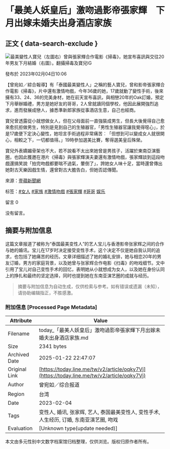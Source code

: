 # 「最美人妖皇后」激吻過影帝張家輝　下月出嫁未婚夫出身酒店家族

## 正文 { data-search-exclude }


![最美變性人寶兒（左圖右）曾與張家輝合作電影《掃毒》，她宣布喜訊與交往20年男友下月結婚（右圖）。翻攝掃毒及寶兒IG](https://today-obs.line-scdn.net/0haksA32M5PkROOCv9bHdBE3ZuMjV9XiRNbAsjd25sYXZrFHBAc19tJz4_NGgwXSpFbgt2JmI4ZHE2CHlBcw/w644)

發布於 2023年02月04日10:06

【曾宛如／綜合報導】有「泰國最美變性人」之稱的藝人寶兒，曾和影帝張家輝合作電影《掃毒》，片中還有激情吻戲，今年36歲的她，17歲就動了變性手術，後來擁有33、24、36的完美身材，她在前天宣布喜訊，與相戀20年的Oak訂婚，預定下月舉辦婚禮，男方是她好友的哥哥，2人曾就讀同個學校，他因此展開強烈追求，進而發展成戀人，據悉準新郎家族從事酒店生意，自己也經商。

寶兒曾透露從小就想做女人，但在父母面前一直強裝成男生，但長大後覺得自己愈來愈抗拒做男生，特別是見到自己的生殖器官，「男性生殖器官讓我覺得噁心」，於是17歲便下定決心變性，她坦言手術過程非常痛苦︰「但想到可以變成女人就很開心，相較之下，一切都值得。」19時參加選美比賽，奪得選美皇后殊榮。

寶兒外表嬌媚骨架也不大，若不說看不太出來她曾是男孩子，活躍於東南亞演藝圈，也因此獲邀在港片《掃毒》與張家輝演夫妻還有激情吻戲，張家輝談到這段吻戲還搞笑說「拍完吻戲都要喘不過氣，暈倒了」，誇她女人味十足，當時還曾傳出她對古天樂因戲生情，還曾對古大膽告白，但她否認傳聞。

來源：[壹蘋新聞網](https://tw.nextapple.com/entertainment/20230204/F7C500110BD582E23E4E1DADBA7F1285)

标签：[#女人](https://tw.v2/tag/74NGn3?tag=%E5%A5%B3%E4%BA%BA) [#家族](https://tw.v2/tag/vbZmyR?tag=%E5%AE%B6%E6%97%8F) [#激情吻戲](https://tw.v2/tag/pwq2g1?tag=%E6%BF%80%E6%83%85%E5%90%BB%E6%88%B2) [#張家輝](https://tw.v2/tag/npEkBB?tag=%E5%BC%B5%E5%AE%B6%E8%BC%9D) [#哥哥](https://tw.v2/tag/E7gLdK?tag=%E5%93%A5%E5%93%A5) [娱乐](https://tw.v3/page/entertainment)

留言 0

没有留言。
<!-- tcd_original_link https://today.line.me/tw/v2/article/oqky7Vj -->


## 摘要与附加信息

<!-- tcd_abstract -->
这篇文章报道了被称为“泰国最美变性人”的艺人宝儿与香港影帝张家辉之间的合作与她的婚讯。宝儿在17岁时决定接受变性手术，这个决定不仅是她自我认同的追求，也包括了她痛苦的经历。文章详细描述了她的婚礼安排，她与相恋20年的男友订婚，男方的家庭背景，以及她曾与张家辉合作电影《扫毒》的吻戏细节。文中引用了宝儿对自己变性手术的回忆，表明她从小就想成为女人，以及她在身份认同上的挣扎和最终的坚定选择，同时也提到她在东南亚演艺圈的成就与经历。
<!-- tcd_abstract_end -->

> 摘要与附加信息为自动生成，仅供检索与参考。如有错误或遗漏（未知），请协助编辑指正，不胜感激。

### 附加信息 [Processed Page Metadata]

| Attribute       | Value                                  |
|-----------------|----------------------------------------|
| Filename        | today_「最美人妖皇后」激吻過影帝張家輝下月出嫁未婚夫出身酒店家族.md                             |
| Size            | 2341 bytes                           |
| Archived Date   | 2025-01-22 22:47:07                             |
| Original Link   | [https://today.line.me/tw/v2/article/oqky7Vj](https://today.line.me/tw/v2/article/oqky7Vj)                       |
| Author          | 曾宛如／综合报道                               |
| Region          | 台湾                               |
| Date            | 2023-02-04                                 |
| Tags            | 变性人, 婚讯, 张家辉, 艺人, 泰国最美变性人, 变性手术, 人生经历, 订婚, 东南亚演艺圈, 吻戏                                 |
| Evaluation            | [Unknown type(update needed)]                                 |
<!-- tcd_table_end -->

本文由多元性别中文数字档案馆归档整理，仅供浏览。版权归原作者所有。

